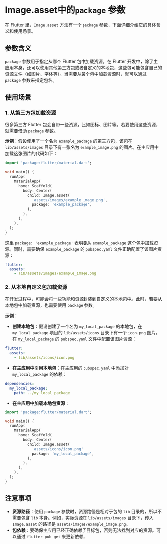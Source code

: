 # Image.asset中的`package` 参数

在 Flutter 里，`Image.asset` 方法有一个 `package` 参数，下面详细介绍它的具体含义和使用场景。

## 参数含义

`package` 参数用于指定从哪个 Flutter 包中加载资源。在 Flutter 开发中，除了主应用本身，还可以使用其他第三方包或者自定义的本地包，这些包可能包含自己的资源文件（如图片、字体等）。当需要从某个包中加载资源时，就可以通过 `package` 参数来指定包名。

## 使用场景

### 1. 从第三方包加载资源

很多第三方 Flutter 包会自带一些资源，比如图标、图片等。若要使用这些资源，就需要借助 `package` 参数。

**示例**：假设使用了一个名为 `example_package` 的第三方包，该包在 `lib/assets/images` 目录下有一张名为 `example_image.png` 的图片。在主应用中加载这张图片的代码如下：

```dart
import 'package:flutter/material.dart';

void main() {
  runApp(
    MaterialApp(
      home: Scaffold(
        body: Center(
          child: Image.asset(
            'assets/images/example_image.png',
            package: 'example_package',
          ),
        ),
      ),
    ),
  );
}
```

这里 `package: 'example_package'` 表明要从 `example_package` 这个包中加载资源。同时，需要确保 `example_package` 的 `pubspec.yaml` 文件正确配置了该图片资源：

```yaml
flutter:
  assets:
    - lib/assets/images/example_image.png
```

### 2. 从本地自定义包加载资源

在开发过程中，可能会将一些功能和资源封装到自定义的本地包中。此时，若要从本地包中加载资源，也需要使用 `package` 参数。

**示例**：

- **创建本地包**：假设创建了一个名为 `my_local_package` 的本地包，在 `my_local_package` 项目的 `lib/assets/icons` 目录下有一个 `icon.png` 图片。在 `my_local_package` 的 `pubspec.yaml` 文件中配置该图片资源：

```yaml
flutter:
  assets:
    - lib/assets/icons/icon.png
```

- **在主应用中引用本地包**：在主应用的 `pubspec.yaml` 中添加对 `my_local_package` 的依赖：

```yaml
dependencies:
  my_local_package:
    path: ../my_local_package
```

- **在主应用中加载本地包资源**：

```dart
import 'package:flutter/material.dart';

void main() {
  runApp(
    MaterialApp(
      home: Scaffold(
        body: Center(
          child: Image.asset(
            'assets/icons/icon.png',
            package: 'my_local_package',
          ),
        ),
      ),
    ),
  );
}
```

## 注意事项

- **资源路径**：使用 `package` 参数时，资源路径是相对于包的 `lib` 目录的，所以不需要包含 `lib` 本身。例如，实际资源在 `lib/assets/images` 目录下，传入 `Image.asset` 的路径是 `assets/images/example_image.png`。
- **包依赖**：要确保主应用已经正确依赖了目标包，否则无法找到对应的资源。可以通过 `flutter pub get` 来更新依赖。
